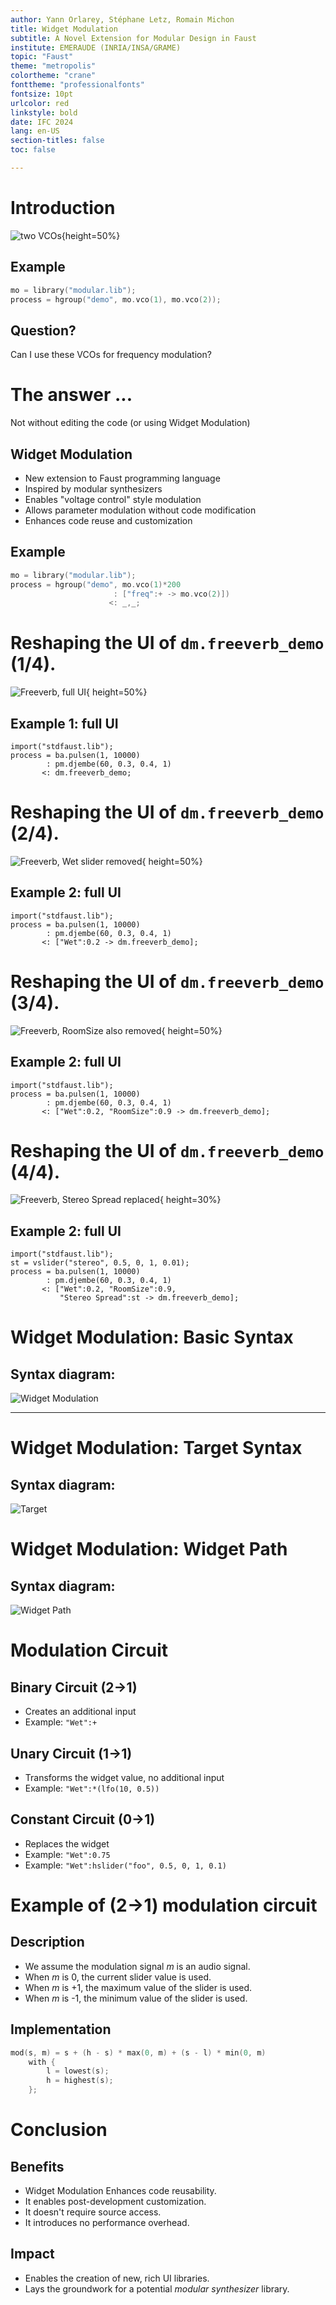 ```yaml
---
author: Yann Orlarey, Stéphane Letz, Romain Michon
title: Widget Modulation
subtitle: A Novel Extension for Modular Design in Faust
institute: EMERAUDE (INRIA/INSA/GRAME)
topic: "Faust"
theme: "metropolis"
colortheme: "crane"
fonttheme: "professionalfonts"
fontsize: 10pt
urlcolor: red
linkstyle: bold
date: IFC 2024
lang: en-US
section-titles: false
toc: false

---
```

# Introduction

![two VCOs](images/two-vco.png){height=50%}

## Example

```C
mo = library("modular.lib");
process = hgroup("demo", mo.vco(1), mo.vco(2));
```

## Question?

Can I use these VCOs for frequency modulation?


# The answer ...

Not without editing the code (or using Widget Modulation)

## Widget Modulation

- New extension to Faust programming language
- Inspired by modular synthesizers
- Enables "voltage control" style modulation
- Allows parameter modulation without code modification
- Enhances code reuse and customization

## Example

```C
mo = library("modular.lib");
process = hgroup("demo", mo.vco(1)*200  
                       : ["freq":+ -> mo.vco(2)]) 
                      <: _,_;
```

# Reshaping the UI of `dm.freeverb_demo` (1/4).

![Freeverb, full UI](diagram/freeverb.png){ height=50%}

## Example 1: full UI

```faust
import("stdfaust.lib");
process = ba.pulsen(1, 10000) 
        : pm.djembe(60, 0.3, 0.4, 1)  
       <: dm.freeverb_demo;
```

# Reshaping the UI of `dm.freeverb_demo` (2/4).

![Freeverb, Wet slider removed](diagram/freeverb-nowet.png){ height=50%}

## Example 2: full UI

```faust
import("stdfaust.lib");
process = ba.pulsen(1, 10000) 
        : pm.djembe(60, 0.3, 0.4, 1)  
       <: ["Wet":0.2 -> dm.freeverb_demo];
```

# Reshaping the UI of `dm.freeverb_demo` (3/4).

![Freeverb, RoomSize also removed](diagram/freeverb-noroomsize.png){ height=50%}

## Example 2: full UI

```faust
import("stdfaust.lib");
process = ba.pulsen(1, 10000) 
        : pm.djembe(60, 0.3, 0.4, 1)  
       <: ["Wet":0.2, "RoomSize":0.9 -> dm.freeverb_demo];
```

# Reshaping the UI of `dm.freeverb_demo` (4/4).

![Freeverb, Stereo Spread replaced](diagram/freeverb-stereospread.png){ height=30%}

## Example 2: full UI

```faust
import("stdfaust.lib");
st = vslider("stereo", 0.5, 0, 1, 0.01);
process = ba.pulsen(1, 10000) 
        : pm.djembe(60, 0.3, 0.4, 1)  
       <: ["Wet":0.2, "RoomSize":0.9, 
	       "Stereo Spread":st -> dm.freeverb_demo];
```

# Widget Modulation: Basic Syntax

## Syntax diagram:
![Widget Modulation](diagram/WidgetModulationExpression.png)

---

# Widget Modulation: Target Syntax

## Syntax diagram:

![Target](diagram/Target.png)

# Widget Modulation: Widget Path

## Syntax diagram:

![Widget Path](diagram/WidgetPath.png)

# Modulation Circuit

## Binary Circuit (2→1)

- Creates an additional input
- Example: `"Wet":+`

## Unary Circuit (1→1)

- Transforms the widget value, no additional input
- Example: `"Wet":*(lfo(10, 0.5))`

## Constant Circuit (0→1)

- Replaces the widget
- Example: `"Wet":0.75`
- Example: `"Wet":hslider("foo", 0.5, 0, 1, 0.1)`

# Example of (2→1) modulation circuit

## Description

- We assume the modulation signal $m$ is an audio signal.
- When $m$ is 0, the current slider value is used.
- When $m$ is +1, the maximum value of the slider is used.
- When $m$ is -1, the minimum value of the slider is used.

## Implementation

```C
mod(s, m) = s + (h - s) * max(0, m) + (s - l) * min(0, m)
    with {
        l = lowest(s);
        h = highest(s);
    };
```

# Conclusion

## Benefits

- Widget Modulation Enhances code reusability.
- It enables post-development customization.
- It doesn't require source access.
- It introduces no performance overhead.

## Impact

- Enables the creation of new, rich UI libraries.
- Lays the groundwork for a potential _modular synthesizer_ library.
